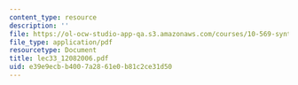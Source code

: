 ```yaml
---
content_type: resource
description: ''
file: https://ol-ocw-studio-app-qa.s3.amazonaws.com/courses/10-569-synthesis-of-polymers-fall-2006/e39e9ecbb4007a2861e0b81c2ce31d50_lec33_12082006.pdf
file_type: application/pdf
resourcetype: Document
title: lec33_12082006.pdf
uid: e39e9ecb-b400-7a28-61e0-b81c2ce31d50
---
```

